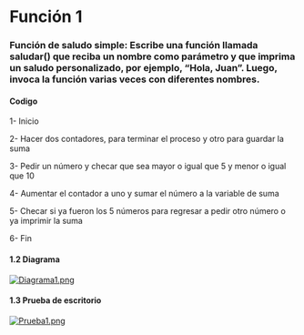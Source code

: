 # Función 1
### Función de saludo simple: Escribe una función llamada saludar() que reciba un nombre como parámetro y que imprima un saludo personalizado, por ejemplo, “Hola, Juan”. Luego, invoca la función varias veces con diferentes nombres.
#### Codigo
1-	Inicio 

2-	Hacer dos contadores, para terminar el proceso y otro para guardar la suma

3-	Pedir un número y checar que sea mayor o igual que 5 y menor o igual que 10

4-	Aumentar el contador a uno y sumar el número a la variable de suma 

5-	Checar si ya fueron los 5 números para regresar a pedir otro número o ya imprimir la suma  

6-	Fin 
#### 1.2 Diagrama
[![Diagrama1.png](https://gyazo.com/b33fa2f036e0febe0aa98c38c7e704a1)]()
#### 1.3 Prueba de escritorio
[![Prueba1.png](https://i.gyazo.com/d306a0bc0d2b302b632418367eab502b.png)]()
